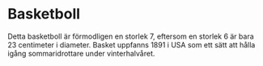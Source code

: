 # Basketboll

Detta basketboll är förmodligen en storlek 7, eftersom en storlek 6 är bara 23
centimeter i diameter. Basket uppfanns 1891 i USA som ett sätt att hålla igång
sommaridrottare under vinterhalvåret.
